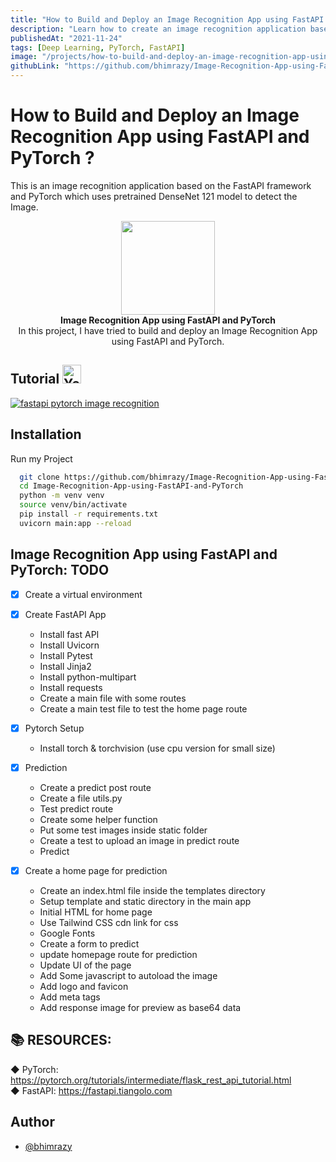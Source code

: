 ```yaml
---
title: "How to Build and Deploy an Image Recognition App using FastAPI and PyTorch ?"
description: "Learn how to create an image recognition application based on the FastAPI framework and PyTorch which uses pretrained DenseNet 121 model to detect the Image."
publishedAt: "2021-11-24"
tags: [Deep Learning, PyTorch, FastAPI]
image: "/projects/how-to-build-and-deploy-an-image-recognition-app-using-fastapi-and-pytorch.png"
githubLink: "https://github.com/bhimrazy/Image-Recognition-App-using-FastAPI-and-PyTorch"
---
```


# How to Build and Deploy an Image Recognition App using FastAPI and PyTorch ?

This is an image recognition application based on the FastAPI framework and PyTorch which uses pretrained DenseNet 121 model to detect the Image.

<p align="center">
  <img src="https://user-images.githubusercontent.com/46085301/139594375-790141df-482f-4a21-9b19-c0e47f2033f2.png" height="150"/>
  <br/>
  <b>Image Recognition App using FastAPI and PyTorch</b><br/>
In this project, I have tried to build and deploy an Image Recognition App using FastAPI and
PyTorch.
</p>

## Tutorial <img src="https://user-images.githubusercontent.com/46085301/143214249-d6244995-1fdb-4c3f-b721-e65403a89607.gif" alt="Youtube gif" height="30"/>

[![fastapi pytorch image recognition](https://user-images.githubusercontent.com/46085301/143211855-fe73e3b0-fc8c-4aa4-8428-e93cc16d6dfd.png)](https://youtu.be/7Rm5mGhYWVI)

## Installation

Run my Project

```bash
  git clone https://github.com/bhimrazy/Image-Recognition-App-using-FastAPI-and-PyTorch
  cd Image-Recognition-App-using-FastAPI-and-PyTorch
  python -m venv venv
  source venv/bin/activate
  pip install -r requirements.txt
  uvicorn main:app --reload
```

## Image Recognition App using FastAPI and PyTorch: TODO

- [x] Create a virtual environment
- [x] Create FastAPI App
  - Install fast API
  - Install Uvicorn
  - Install Pytest
  - Install Jinja2
  - Install python-multipart
  - Install requests
  - Create a main file with some routes
  - Create a main test file to test the home page route

- [x] Pytorch Setup
  - Install torch & torchvision (use cpu version for small size)

- [x] Prediction
  - Create a predict post route
  - Create a file utils.py
  - Test predict route
  - Create some helper function
  - Put some test images inside static folder
  - Create a test to upload an image in predict route
  - Predict

- [x] Create a home page for prediction
  - Create an index.html file inside the templates directory
  - Setup template and static directory in the main app
  - Initial HTML for home page
  - Use Tailwind CSS cdn link for css
  - Google Fonts
  - Create a form to predict
  - update homepage route for prediction
  - Update UI of the page
  - Add Some javascript to autoload the image
  - Add logo and favicon
  - Add meta tags
  - Add response image for preview as base64 data

## 📚 RESOURCES:

◆ PyTorch: https://pytorch.org/tutorials/intermediate/flask_rest_api_tutorial.html <br/>
◆ FastAPI: https://fastapi.tiangolo.com

## Author

- [@bhimrazy](https://www.github.com/bhimrazy)
